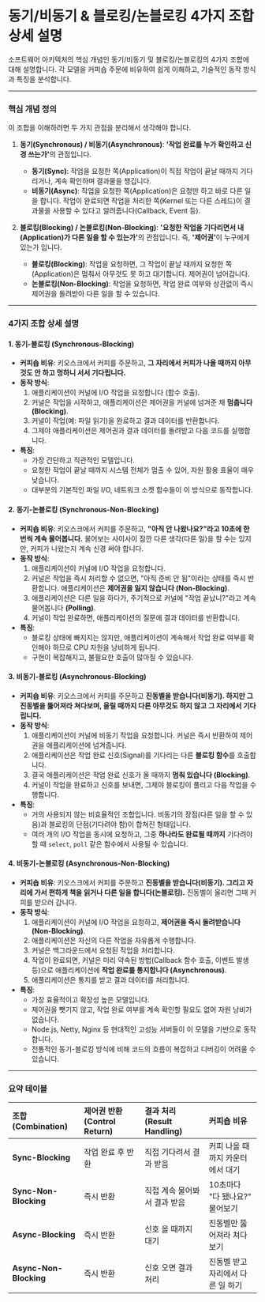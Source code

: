 <h1 id="동기비동기--블로킹논블로킹-4가지-조합-상세-설명">동기/비동기 &amp; 블로킹/논블로킹 4가지 조합 상세 설명</h1>
<p>소프트웨어 아키텍처의 핵심 개념인 동기/비동기 및 블로킹/논블로킹의 4가지 조합에 대해 설명합니다. 각 모델을 커피숍 주문에 비유하여 쉽게 이해하고, 기술적인 동작 방식과 특징을 분석합니다.</p>
<hr />
<h3 id="핵심-개념-정의"><strong>핵심 개념 정의</strong></h3>
<p>이 조합을 이해하려면 두 가지 관점을 분리해서 생각해야 합니다.</p>
<ol>
<li><p><strong>동기(Synchronous) / 비동기(Asynchronous)</strong>: <strong>'작업 완료를 누가 확인하고 신경 쓰는가'</strong>의 관점입니다.</p>
<ul>
<li><strong>동기(Sync)</strong>: 작업을 요청한 쪽(Application)이 직접 작업이 끝날 때까지 기다리거나, 계속 확인하며 결과물을 챙깁니다.</li>
<li><strong>비동기(Async)</strong>: 작업을 요청한 쪽(Application)은 요청만 하고 바로 다른 일을 합니다. 작업이 완료되면 작업을 처리한 쪽(Kernel 또는 다른 스레드)이 결과물을 사용할 수 있다고 알려줍니다(Callback, Event 등).</li>
</ul>
</li>
<li><p><strong>블로킹(Blocking) / 논블로킹(Non-Blocking)</strong>: <strong>'요청한 작업을 기다리면서 내(Application)가 다른 일을 할 수 있는가'</strong>의 관점입니다. 즉, <strong>'제어권'</strong>이 누구에게 있는가 입니다.</p>
<ul>
<li><strong>블로킹(Blocking)</strong>: 작업을 요청하면, 그 작업이 끝날 때까지 요청한 쪽(Application)은 멈춰서 아무것도 못 하고 대기합니다. 제어권이 넘어갑니다.</li>
<li><strong>논블로킹(Non-Blocking)</strong>: 작업을 요청하면, 작업 완료 여부와 상관없이 즉시 제어권을 돌려받아 다른 일을 할 수 있습니다.</li>
</ul>
</li>
</ol>
<hr />
<h3 id="4가지-조합-상세-설명"><strong>4가지 조합 상세 설명</strong></h3>
<h4 id="1-동기-블로킹-synchronous-blocking"><strong>1. 동기-블로킹 (Synchronous-Blocking)</strong></h4>
<ul>
<li><strong>커피숍 비유</strong>: 키오스크에서 커피를 주문하고, <strong>그 자리에서 커피가 나올 때까지 아무것도 안 하고 멍하니 서서 기다립니다.</strong></li>
<li><strong>동작 방식</strong>:<ol>
<li>애플리케이션이 커널에 I/O 작업을 요청합니다 (함수 호출).</li>
<li>커널은 작업을 시작하고, 애플리케이션은 제어권을 커널에 넘겨준 채 <strong>멈춥니다 (Blocking)</strong>.</li>
<li>커널이 작업(예: 파일 읽기)을 완료하고 결과 데이터를 반환합니다.</li>
<li>그제야 애플리케이션은 제어권과 결과 데이터를 돌려받고 다음 코드를 실행합니다.</li>
</ol>
</li>
<li><strong>특징</strong>:<ul>
<li>가장 간단하고 직관적인 모델입니다.</li>
<li>요청한 작업이 끝날 때까지 시스템 전체가 멈출 수 있어, 자원 활용 효율이 매우 낮습니다.</li>
<li>대부분의 기본적인 파일 I/O, 네트워크 소켓 함수들이 이 방식으로 동작합니다.</li>
</ul>
</li>
</ul>
<h4 id="2-동기-논블로킹-synchronous-non-blocking"><strong>2. 동기-논블로킹 (Synchronous-Non-Blocking)</strong></h4>
<ul>
<li><strong>커피숍 비유</strong>: 키오스크에서 커피를 주문하고, <strong>&quot;아직 안 나왔나요?&quot;라고 10초에 한 번씩 계속 물어봅니다.</strong> 물어보는 사이사이 잠깐 다른 생각(다른 일)을 할 수는 있지만, 커피가 나왔는지 계속 신경 써야 합니다.</li>
<li><strong>동작 방식</strong>:<ol>
<li>애플리케이션이 커널에 I/O 작업을 요청합니다.</li>
<li>커널은 작업을 즉시 처리할 수 없으면, &quot;아직 준비 안 됨&quot;이라는 상태를 즉시 반환합니다. 애플리케이션은 <strong>제어권을 잃지 않습니다 (Non-Blocking)</strong>.</li>
<li>애플리케이션은 다른 일을 하다가, 주기적으로 커널에 &quot;작업 끝났니?&quot;라고 계속 물어봅니다 <strong>(Polling)</strong>.</li>
<li>커널이 작업 완료하면, 애플리케이션의 질문에 결과 데이터를 반환합니다.</li>
</ol>
</li>
<li><strong>특징</strong>:<ul>
<li>블로킹 상태에 빠지지는 않지만, 애플리케이션이 계속해서 작업 완료 여부를 확인해야 하므로 CPU 자원을 낭비하게 됩니다.</li>
<li>구현이 복잡해지고, 불필요한 호출이 많아질 수 있습니다.</li>
</ul>
</li>
</ul>
<h4 id="3-비동기-블로킹-asynchronous-blocking"><strong>3. 비동기-블로킹 (Asynchronous-Blocking)</strong></h4>
<ul>
<li><strong>커피숍 비유</strong>: 키오스크에서 커피를 주문하고 <strong>진동벨을 받습니다(비동기). 하지만 그 진동벨을 뚫어져라 쳐다보며, 울릴 때까지 다른 아무것도 하지 않고 그 자리에서 기다립니다.</strong></li>
<li><strong>동작 방식</strong>:<ol>
<li>애플리케이션이 커널에 비동기 작업을 요청합니다. 커널은 즉시 반환하여 제어권을 애플리케이션에 넘겨줍니다.</li>
<li>애플리케이션은 작업 완료 신호(Signal)를 기다리는 다른 <strong>블로킹 함수</strong>를 호출합니다.</li>
<li>결국 애플리케이션은 작업 완료 신호가 올 때까지 <strong>멈춰 있습니다 (Blocking)</strong>.</li>
<li>커널이 작업을 완료하고 신호를 보내면, 그제야 블로킹이 풀리고 다음 작업을 수행합니다.</li>
</ol>
</li>
<li><strong>특징</strong>:<ul>
<li>거의 사용되지 않는 비효율적인 조합입니다. 비동기의 장점(다른 일을 할 수 있음)과 블로킹의 단점(기다려야 함)이 합쳐진 형태입니다.</li>
<li>여러 개의 I/O 작업을 동시에 요청하고, 그중 <strong>하나라도 완료될 때까지</strong> 기다려야 할 때 <code>select</code>, <code>poll</code> 같은 함수에서 사용될 수 있습니다.</li>
</ul>
</li>
</ul>
<h4 id="4-비동기-논블로킹-asynchronous-non-blocking"><strong>4. 비동기-논블로킹 (Asynchronous-Non-Blocking)</strong></h4>
<ul>
<li><strong>커피숍 비유</strong>: 키오스크에서 커피를 주문하고 <strong>진동벨을 받습니다(비동기). 그리고 자리에 가서 편하게 책을 읽거나 다른 일을 합니다(논블로킹).</strong> 진동벨이 울리면 그때 커피를 받으러 갑니다.</li>
<li><strong>동작 방식</strong>:<ol>
<li>애플리케이션이 커널에 I/O 작업을 요청하고, <strong>제어권을 즉시 돌려받습니다 (Non-Blocking)</strong>.</li>
<li>애플리케이션은 자신의 다른 작업을 자유롭게 수행합니다.</li>
<li>커널은 백그라운드에서 요청된 작업을 처리합니다.</li>
<li>작업이 완료되면, 커널은 미리 약속된 방법(Callback 함수 호출, 이벤트 발생 등)으로 애플리케이션에 <strong>작업 완료를 통지합니다 (Asynchronous)</strong>.</li>
<li>애플리케이션은 통지를 받고 결과 데이터를 처리합니다.</li>
</ol>
</li>
<li><strong>특징</strong>:<ul>
<li>가장 효율적이고 확장성 높은 모델입니다.</li>
<li>제어권을 뺏기지 않고, 작업 완료 여부를 계속 확인할 필요도 없어 자원 낭비가 없습니다.</li>
<li>Node.js, Netty, Nginx 등 현대적인 고성능 서버들이 이 모델을 기반으로 동작합니다.</li>
<li>전통적인 동기-블로킹 방식에 비해 코드의 흐름이 복잡하고 디버깅이 어려울 수 있습니다.</li>
</ul>
</li>
</ul>
<hr />
<h3 id="요약-테이블"><strong>요약 테이블</strong></h3>
<table>
<thead>
<tr>
<th align="left">조합 (Combination)</th>
<th align="left">제어권 반환 (Control Return)</th>
<th align="left">결과 처리 (Result Handling)</th>
<th align="left">커피숍 비유</th>
</tr>
</thead>
<tbody><tr>
<td align="left"><strong>Sync-Blocking</strong></td>
<td align="left">작업 완료 후 반환</td>
<td align="left">직접 기다려서 결과 받음</td>
<td align="left">커피 나올 때까지 카운터에서 대기</td>
</tr>
<tr>
<td align="left"><strong>Sync-Non-Blocking</strong></td>
<td align="left">즉시 반환</td>
<td align="left">직접 계속 물어봐서 결과 받음</td>
<td align="left">10초마다 &quot;다 됐나요?&quot; 물어보기</td>
</tr>
<tr>
<td align="left"><strong>Async-Blocking</strong></td>
<td align="left">즉시 반환</td>
<td align="left">신호 올 때까지 대기</td>
<td align="left">진동벨만 뚫어져라 쳐다보기</td>
</tr>
<tr>
<td align="left"><strong>Async-Non-Blocking</strong></td>
<td align="left">즉시 반환</td>
<td align="left">신호 오면 결과 처리</td>
<td align="left">진동벨 받고 자리에서 다른 일 하기</td>
</tr>
</tbody></table>